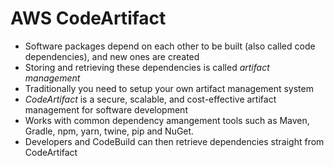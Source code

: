 # AWS CodeArtifact

- Software packages depend on each other to be built (also called code dependencies), and new ones are created
- Storing and retrieving these dependencies is called *artifact management*
- Traditionally you need to setup your own artifact management system
- *CodeArtifact* is a secure, scalable, and cost-effective artifact management for software development
- Works with common dependency amangement tools such as Maven, Gradle, npm, yarn, twine, pip and NuGet.
- Developers and CodeBuild can then retrieve dependencies straight from CodeArtifact
